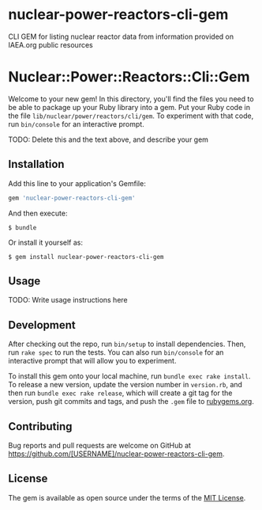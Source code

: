 # nuclear-power-reactors-cli-gem
CLI GEM for listing nuclear reactor data from information provided on IAEA.org public resources
# Nuclear::Power::Reactors::Cli::Gem

Welcome to your new gem! In this directory, you'll find the files you need to be able to package up your Ruby library into a gem. Put your Ruby code in the file `lib/nuclear/power/reactors/cli/gem`. To experiment with that code, run `bin/console` for an interactive prompt.

TODO: Delete this and the text above, and describe your gem

## Installation

Add this line to your application's Gemfile:

```ruby
gem 'nuclear-power-reactors-cli-gem'
```

And then execute:

    $ bundle

Or install it yourself as:

    $ gem install nuclear-power-reactors-cli-gem

## Usage

TODO: Write usage instructions here

## Development

After checking out the repo, run `bin/setup` to install dependencies. Then, run `rake spec` to run the tests. You can also run `bin/console` for an interactive prompt that will allow you to experiment.

To install this gem onto your local machine, run `bundle exec rake install`. To release a new version, update the version number in `version.rb`, and then run `bundle exec rake release`, which will create a git tag for the version, push git commits and tags, and push the `.gem` file to [rubygems.org](https://rubygems.org).

## Contributing

Bug reports and pull requests are welcome on GitHub at https://github.com/[USERNAME]/nuclear-power-reactors-cli-gem.


## License

The gem is available as open source under the terms of the [MIT License](http://opensource.org/licenses/MIT).
